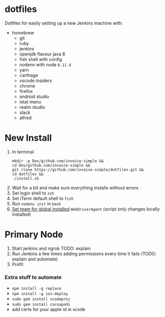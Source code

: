 # dotfiles

Dotfiles for easily setting up a new Jenkins machine with:

- homebrew
  - git
  - ruby
  - jenkins
  - openjdk flavour java 8
  - fish shell with config
  - nodenv with node `8.11.4`
  - yarn
  - carthage
  - vscode insiders
  - chrome
  - firefox
  - android studio
  - istat menu
  - realm studio
  - slack
  - alfred

# New Install

1. In terminal
   ```
   mkdir -p Dev/github.com/invoice-simple &&
   cd Dev/github.com/invoice-simple &&
   git clone https://github.com/invoice-simple/dotfiles.git &&
   cd dotfiles &&
   ./install.sh
   ```
2. Wait for a bit and make sure everything installs without errors
3. Set login shell to `zsh`
4. Set iTerm default shell to `fish`
5. Run `nodenv init` in `bash`
6. [Set team for global installed](https://appium.readthedocs.io/en/latest/en/drivers/ios-xcuitest-real-devices/) `WebDriverAgent` (script only changes locally installed)

# Primary Node

1. Start jenkins and ngrok TODO: explain
2. Run Jenkins a few times adding permissions every time it fails (TODO: explain and automate)
3. Profit

### Extra stuff to automate

- `npm install -g replace`
- `npm install -g ios-deploy`
- `sudo gem install xcodeproj`
- `sudo gem install cocoapods`
- add certs for your apple id in xcode
